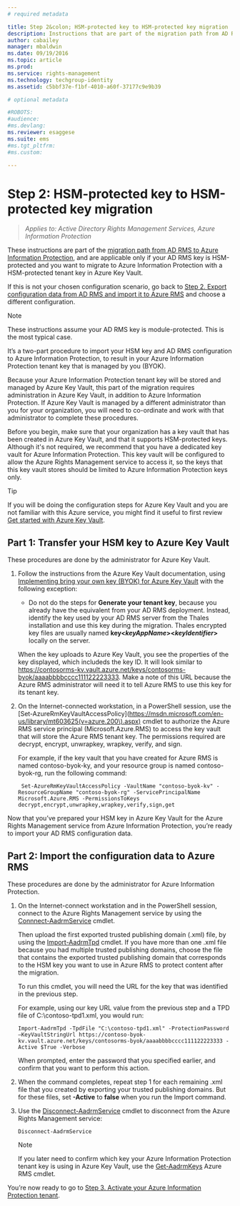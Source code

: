 ```yaml
---
# required metadata

title: Step 2&colon; HSM-protected key to HSM-protected key migration | Azure Information Protection
description: Instructions that are part of the migration path from AD RMS to Azure Information Protection, and are applicable only if your AD RMS key is HSM-protected and you want to migrate to Azure Information Protection with a HSM-protected tenant key in Azure Key Vault. 
author: cabailey
manager: mbaldwin
ms.date: 09/19/2016
ms.topic: article
ms.prod:
ms.service: rights-management
ms.technology: techgroup-identity
ms.assetid: c5bbf37e-f1bf-4010-a60f-37177c9e9b39

# optional metadata

#ROBOTS:
#audience:
#ms.devlang:
ms.reviewer: esaggese
ms.suite: ems
#ms.tgt_pltfrm:
#ms.custom:

---
```


# Step 2: HSM-protected key to HSM-protected key migration

>*Applies to: Active Directory Rights Management Services, Azure Information Protection*


These instructions are part of the [migration path from AD RMS to Azure Information Protection](migrate-from-ad-rms-to-azure-rms.md), and are applicable only if your AD RMS key is HSM-protected and you want to migrate to Azure Information Protection with a HSM-protected tenant key in Azure Key Vault. 

If this is not your chosen configuration scenario, go back to [Step 2. Export configuration data from AD RMS and import it to Azure RMS](migrate-from-ad-rms-phase1.md#step-2-export-configuration-data-from-ad-rms-and-import-it-to-azure-rms) and choose a different configuration.

> [!NOTE]
> These instructions assume your AD RMS key is module-protected. This is the most typical case. 

It’s a two-part procedure to import your HSM key and AD RMS configuration to Azure Information Protection, to result in your Azure Information Protection tenant key that is managed by you (BYOK).

Because your Azure Information Protection tenant key will be stored and managed by Azure Key Vault, this part of the migration requires administration in Azure Key Vault, in addition to Azure Information Protection. If Azure Key Vault is managed by a different administrator than you for your organization, you will need to co-ordinate and work with that administrator to complete these procedures.

Before you begin, make sure that your organization has a key vault that has been created in Azure Key Vault, and that it supports HSM-protected keys. Although it's not required, we recommend that you have a dedicated key vault for Azure Information Protection. This key vault will be configured to allow the Azure Rights Management service to access it, so the keys that this key vault stores should be limited to Azure Information Protection keys only.


> [!TIP]
> If you will be doing the configuration steps for Azure Key Vault and you are not familiar with this Azure service, you might find it useful to first review [Get started with Azure Key Vault](https://azure.microsoft.com/documentation/articles/key-vault-get-started/). 


## Part 1: Transfer your HSM key to Azure Key Vault

These procedures are done by the administrator for Azure Key Vault.

1.  Follow the instructions from the Azure Key Vault documentation, using [Implementing bring your own key (BYOK) for Azure Key Vault](https://azure.microsoft.com/documentation/articles/key-vault-hsm-protected-keys/#implementing-bring-your-own-key-byok-for-azure-key-vault) with the following exception:

    - Do not do the steps for **Generate your tenant key**, because you already have the equivalent from your AD RMS deployment. Instead, identify the key used by your AD RMS server from the Thales installation and use this key during the migration. Thales encrypted key files are usually named **key<*keyAppName*><*keyIdentifier*>** locally on the server.

    When the key uploads to Azure Key Vault, you see the properties of the key displayed, which includeds the key ID. It will look similar to https://contosorms-kv.vault.azure.net/keys/contosorms-byok/aaaabbbbcccc111122223333. Make a note of this URL because the Azure RMS administrator will need it to tell Azure RMS to use this key for its tenant key.

2. On the Internet-connected workstation, in a PowerShell session, use the [Set-AzureRmKeyVaultAccessPolicy](https://msdn.microsoft.com/en-us/library/mt603625(v=azure.200\).aspx) cmdlet to authorize the Azure RMS service principal (Microsoft.Azure.RMS) to access the key vault that will store the Azure RMS tenant key. The permissions required are decrypt, encrypt, unwrapkey, wrapkey, verify, and sign.
    
    For example, if the key vault that you have created for Azure RMS is named contoso-byok-ky, and your resource group is named contoso-byok-rg, run the following command:
    
        Set-AzureRmKeyVaultAccessPolicy -VaultName "contoso-byok-kv" -ResourceGroupName "contoso-byok-rg" -ServicePrincipalName Microsoft.Azure.RMS -PermissionsToKeys decrypt,encrypt,unwrapkey,wrapkey,verify,sign,get


Now that you’ve prepared your HSM key in Azure Key Vault for the Azure Rights Management service from Azure Information Protection, you’re ready to import your AD RMS configuration data.

## Part 2: Import the configuration data to Azure RMS

These procedures are done by the administrator for Azure Information Protection.

1.  On the Internet-connect workstation and in the PowerShell session, connect to the Azure Rights Management service by using the [Connnect-AadrmService](https://msdn.microsoft.com/library/dn629415.aspx ) cmdlet.
    
    Then upload the first exported trusted publishing domain (.xml) file, by using the [Import-AadrmTpd](https://msdn.microsoft.com/library/dn857523.aspx) cmdlet. If you have more than one .xml file because you had multiple trusted publishing domains, choose the file that contains the exported trusted publishing domain that corresponds to the HSM key you want to use in Azure RMS to protect content after the migration. 
    
    To run this cmdlet, you will need the URL for the key that was identified in the previous step.
    
    For example, using our key URL value from the previous step and a TPD file of C:\contoso-tpd1.xml, you would run:
    
    ```
    Import-AadrmTpd -TpdFile "C:\contoso-tpd1.xml" -ProtectionPassword –KeyVaultStringUrl https://contoso-byok-kv.vault.azure.net/keys/contosorms-byok/aaaabbbbcccc111122223333 -Active $True -Verbose
    ```
    
    When prompted, enter the password that you specified earlier, and confirm that you want to perform this action.

2.  When the command completes, repeat step 1 for each remaining  .xml file that you created by exporting your trusted publishing domains. But for these files, set **-Active** to **false** when you run the Import command.  

3.  Use the [Disconnect-AadrmService](http://msdn.microsoft.com/library/windowsazure/dn629416.aspx) cmdlet to disconnect from the Azure Rights Management service:

    ```
    Disconnect-AadrmService
    ```

    > [!NOTE]
    > If you later need to confirm which key your Azure Information Protection tenant key is using in Azure Key Vault, use the [Get-AadrmKeys](https://msdn.microsoft.com/library/dn629420.aspx) Azure RMS cmdlet.

You’re now ready to go to [Step 3. Activate your Azure Information Protection tenant](migrate-from-ad-rms-phase1.md#step-3-activate-your-rms-tenant).

